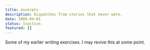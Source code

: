 ```yaml
---
title: excerpts
description: Dispatches from stories that never were.
date: 2009-04-01
status: Inactive.
featured: []
---
```


Some of my earlier writing exercises. I may revive this at some point.
